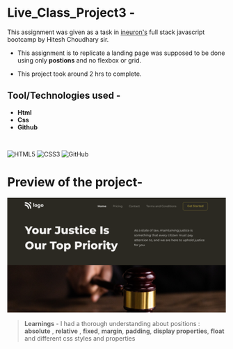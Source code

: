 # Live_Class_Project3 -

This assignment was given as a task in [ineuron's](https://ineuron.ai/course/Full-Stack-JavaScript-Bootcamp-2.0) full stack javascript bootcamp by Hitesh Choudhary sir.

- This assignment is to replicate a landing page was supposed to be done using only **postions** and no flexbox or grid.

- This project took around 2 hrs to complete.

## Tool/Technologies used -

- **Html**
- **Css**
- **Github**

&nbsp;

![HTML5](https://img.shields.io/badge/html5-%23E34F26.svg?style=for-the-badge&logo=html5&logoColor=white)  ![CSS3](https://img.shields.io/badge/css3-%231572B6.svg?style=for-the-badge&logo=css3&logoColor=white) ![GitHub](https://img.shields.io/badge/github-%23121011.svg?style=for-the-badge&logo=github&logoColor=white)

# Preview of the project-

![Preview image](markdown_assets/thumbnail.png)

> **Learnings** - I had a thorough understanding about positions :
> **absolute** , **relative** , **fixed**, **margin**, **padding**, **display properties**, **float** and different css styles and properties
